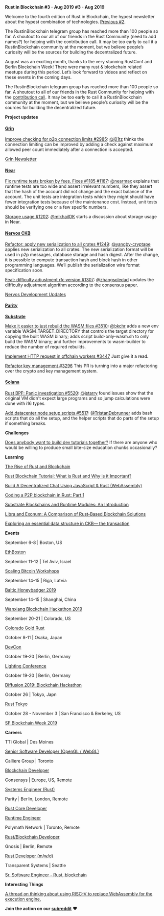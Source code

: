 **Rust in Blockchain #3 - Aug 2019**
**#3 - Aug 2019**

Welcome to the fourth edition of Rust in Blockchain, the hypest newsletter about the hypest combination of technologies. [Previous #2](https://rustinblockchain.org/2019/08/01/rust-in-blockchain-2-july-2019/).

The RustinBlockchain telegram group has reached more than 100 people so far. A shoutout to our all of our friends in the Rust Community (need to add names?)  for helping with the contribution call. It may be too early to call it a RustinBlockchain community at the moment, but we believe people’s curiosity will be the sources for building the decentralized future.

August was an exciting month, thanks to the very stunning RustConf and Berlin Blockchain Week! There were many rust & blockchain related meetups during this period. Let’s look forward to videos and reflect on these events in the coming days.

The RustinBlockchain telegram group has reached more than 100 people so far. A shoutout to all of our friends in the Rust Community for helping with the [contribution call](https://twitter.com/Argorak/status/1159017633817255936). It may be too early to call it a RustinBlockchain community at the moment, but we believe people’s curiosity will be the sources for building the decentralized future.


**Project updates**

#### [**Grin**](https://github.com/mimblewimble/grin)

[Improve checking for p2p connection limits #2985](https://github.com/mimblewimble/grin/pull/2985): [@j01tz](https://github.com/j01tz) thinks the connection limiting can be improved by adding a check against maximum allowed peer count immediately after a connection is accepted.

[Grin Newsletter](https://grinnews.substack.com/)

#### [**Near**](https://github.com/nearprotocol/nearcore)

[Fix runtime tests broken by fees. Fixes #1185 #1187](https://github.com/nearprotocol/nearcore/pull/1187): [@nearmax](https://github.com/nearmax) explains that runtime tests are too wide and assert irrelevant numbers, like they assert that the hash of the account did not change and the exact balance of the account. The unit tests are integration tests which they might should have fewer integration tests because of the maintenance cost. Instead, unit tests should be verifying one or a few specific numbers.

[Storage usage #1202](https://github.com/nearprotocol/nearcore/pull/1202): [@mikhailOK](https://github.com/mikhailOK) starts a discussion about storage usage in Near.

#### [**Nervos CKB**](https://github.com/nervosnetwork/ckb)

[Refactor: apply new serialization to all crates #1249](https://github.com/nervosnetwork/ckb/pull/1249): [@yangby-cryptape](https://github.com/yangby-cryptape) applies new serialization to all crates. The new serialization format will be used in p2p messages, database storage and hash digest. After the change, it is possible to compute transaction hash and block hash in other programming languages. We’ll publish the serialization wire format specification soon.

[Feat: difficulty adjustment rfc version #1307](https://github.com/nervosnetwork/ckb/pull/1307): [@zhangsoledad](https://github.com/zhangsoledad) updates the difficulty adjustment algorithm according to the consensus paper.

[Nervos Development Updates](https://medium.com/nervosnetwork/tagged/development-updates)

#### [**Parity** ](https://github.com/paritytech)

[**Substrate**](https://github.com/paritytech/substrate)

[Make it easier to just rebuild the WASM files #3510](https://github.com/paritytech/substrate/pull/3510): [@bkchr](https://github.com/bkchr) adds a new env variable WASM_TARGET_DIRECTORY that controls the target directory for copying the built WASM binary; adds script build-only-wasm.sh to only build the WASM binary; and further improvements to wasm-builder to reduce the number of required rebuilds.

[Implement HTTP request in offchain workers #3447](https://github.com/paritytech/substrate/pull/3447) Just give it a read.

[Refactor key management #3296](https://github.com/paritytech/substrate/pull/3296) This PR is turning into a major refactoring over the crypto and key management system.

#### [**Solana**](https://github.com/solana-labs/solana)

[Rust BPF: Panic investigation #5520](https://github.com/solana-labs/solana/issues/5520): [@jstarry](https://github.com/jstarry) found issues show that the original VM didn't expect large programs and so jump calculations were done with i16 types.

[Add datacenter node setup scripts #5517](https://github.com/solana-labs/solana/pull/5517): [@TristanDebrunner](https://github.com/TristanDebrunner) adds bash scripts that do all the setup, and the helper scripts that do parts of the setup if something breaks.


**Challenges**

[Does anybody want to build dev tutorials together?](https://github.com/rust-in-blockchain/Community-Project/issues/1#issuecomment-526813060) If there are anyone who would be willing to produce small bite-size education chunks occasionally?


**Learning**

[The Rise of Rust and Blockchain](https://domsteil.com/2019/08/08/rust-and-blockchain/)

[Rust Blockchain Tutorial: What is Rust and Why is it Important?](https://freestartupkits.com/articles/technology/cryptocurrency-news-and-tips/ultimate-rust-blockchain-tutorial/)

[Build A Decentralized Chat Using JavaScript & Rust (WebAssembly)](https://medium.com/perlin-network/build-a-decentralized-chat-using-javascript-rust-webassembly-c775f8484b52)

[Coding a P2P blockchain in Rust: Part 1](https://medium.com/@prabhueshwarla/coding-a-p2p-blockchain-in-rust-part-1-2ecc8f6005ea)

[Substrate Blockchains and Runtime Modules: An Introduction](https://medium.com/better-programming/substrate-blockchains-and-runtime-modules-an-introduction-866851b550b9)

[Libra and Exonum: A Comparison of Rust-Based Blockchain Solutions](https://medium.com/meetbitfury/libra-and-exonum-a-comparison-of-rust-based-blockchain-solutions-6963a7f4a81d)

[Exploring an essential data structure in CKB— the transaction](https://medium.com/nervosnetwork/exploring-an-essential-data-structure-in-ckb-the-transaction-a1ca8fcbfbda)


**Events**

September 6-8 | Boston, US

[EthBoston](https://eth.boston/)

September 11-12 | Tel Aviv, Israel

[Scaling Bitcoin Workshops](https://scalingbitcoin.org/)

September 14-15 | Riga, Latvia

[Baltic Honeybadger 2019](https://bh2019.hodlhodl.com/)

September 14-15 | Shanghai, China

[Wanxiang Blockchain Hackathon 2019](http://www.blockchainlabs.org/week2019/hackathon_en.html)

September 20-21 | Colorado, US

[Colorado Gold Rust](https://www.cogoldrust.com/)

October 8-11 | Osaka, Japan

[DevCon](https://devcon.org/)

October 19-20 | Berlin, Germany

[Lighting Conference](https://www.thelightningconference.com/)

October 19-20 | Berlin, Germany

[Diffusion 2019: Blockchain Hackathon](https://diffusion.events/)

October 26 | Tokyo, Japn

[Rust Tokyo](https://rust.tokyo/)

October 28 - November 3 | San Francisco & Berkeley, US

[SF Blockchain Week 2019](https://sfblockchainweek.io/)

**Careers**

TTi Global | Des Moines

[Senior Software Developer (OpenGL / WebGL)](https://webassemblyjobs.com/jobs/senior-software-developer-opengl-webgl)

Calliere Group | Toronto

[Blockchain Developer](https://www.glassdoor.ca/job-listing/blockchain-developer-calliere-group-JV_IC2281069_KO0,20_KE21,35.htm?jl=2850712010)

Consensys | Europe, US, Remote

[Systems Engineer (Rust)](https://consensys.net/open-roles/1792013/)

Parity | Berlin, London, Remote

[Rust Core Developer](https://www.parity.io/jobs/#berlin-rust-core-developer)

[Runtime Engineer](https://www.parity.io/jobs/#berlin-blockchain-runtime-engineer)

Polymath Network | Toronto, Remote

[Rust/Blockchain Developer](https://angel.co/company/polymath-network/jobs/584822-rust-blockchain-developer)

Gnosis | Berlin, Remote

[Rust Developer (m/w/d)](https://stackoverflow.com/jobs/282822/rust-developer-m-w-d-gnosis-service-gmbh)

Transparent Systems | Seattle

[Sr. Software Engineer - Rust, blockchain](https://jobs.lever.co/transparentsystems/dbb1afb4-0686-47bd-946a-e8bd70c755fa)


**Interesting Things**

[A thread on thinking about using RISC-V to replace WebAssembly for the execution engine.](
https://twitter.com/sorpaas/status/1153410902500270084)


**Join the action on our** [**subreddit**](https://www.reddit.com/r/RustInBlockchain/) **❤️**
